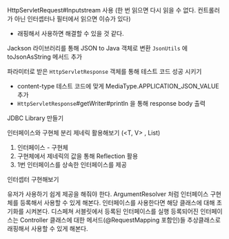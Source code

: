 HttpServletRequest#Inputstream 사용 (한 번 읽으면 다시 읽을 수 없다. 컨트롤러가 아닌 인터셉터나 필터에서 읽으면 이슈가 있다)
- 래핑해서 사용하면 해결할 수 있을 것 같다.

Jackson 라이브러리를 통해 JSON to Java 객체로 변환
`JsonUtils` 에 toJsonAsString 메서드 추가

파라미터로 받은 `HttpServletResponse` 객체를 통해 테스트 코드 성공 시키기
- content-type 테스트 코드에 맞게 MediaType.APPLICATION_JSON_VALUE 추가
- `HttpServletResponse`#getWriter#println 을 통해 response body 출력


JDBC Library 만들기

인터페이스와 구현체 분리
제네릭 활용해보기 (<T, V> , List<T>)

1. 인터페이스 - 구현체
2. 구현체에서 제네릭의 값을 통해 Reflection 활용
3. 1번 인터페이스를 상속한 인터페이스를 제공


인터셉터 구현해보기

유저가 사용하기 쉽게 제공을 해줘야 한다.
ArgumentResolver 처럼 인터페이스 구현체를 등록해서 사용할 수 있게 해본다.
인터페이스를 사용한다면 해당 클래스에 대해 초기화를 시켜본다. 
디스페쳐 서블릿에서 등록된 인터페이스를 실행
등록되어진 인터페이스는 Controller 클래스에 대한 메서드(@RequestMapping 포함인)들
추상클래스로 래핑해서 사용할 수 있게 해본다. 
